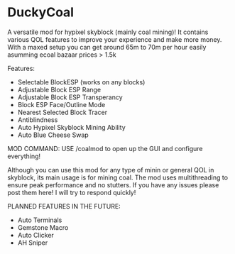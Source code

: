 # DuckyCoal
A versatile mod for hypixel skyblock (mainly coal mining)! It contains various QOL features to improve your experience and make more money.
With a maxed setup you can get around 65m to 70m per hour easily asumming ecoal bazaar prices > 1.5k

Features:

- Selectable BlockESP (works on any blocks)
- Adjustable Block ESP Range
- Adjustable Block ESP Transperancy
- Block ESP Face/Outline Mode
- Nearest Selected Block Tracer
- Antiblindness
- Auto Hypixel Skyblock Mining Ability
- Auto Blue Cheese Swap

MOD COMMAND: USE /coalmod to open up the GUI and configure everything!

Although you can use this mod for any type of minin or general QOL in skyblock, its main usage is for mining coal.
The mod uses multithreading to ensure peak performance and no stutters. If you have any issues please post them here! I will try to respond quickly!


PLANNED FEATURES IN THE FUTURE:

- Auto Terminals
- Gemstone Macro
- Auto Clicker
- AH Sniper


